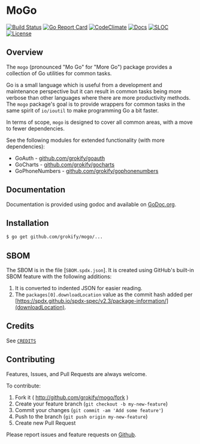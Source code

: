 MoGo
====

[![Build Status][build-status-svg]][build-status-url]
[![Go Report Card][goreport-svg]][goreport-url]
[![CodeClimate][codeclimate-status-svg]][codeclimate-status-url]
[![Docs][docs-godoc-svg]][docs-godoc-url]
[![SLOC][loc-svg]][repo-url]
[![License][license-svg]][license-url]

## Overview

The `mogo` (pronounced "Mo Go" for "More Go") package provides a collection of Go utilities for common tasks.

Go is a small language which is useful from a development and maintenance
perspective but it can result in common tasks being more verbose than other 
languages where there are more productivity methods. The `mogo` package's
goal is to provide wrappers for common tasks in the same spirit of `io/ioutil`
to make programming Go a bit faster.

In terms of scope, `mogo` is designed to cover all common areas, with a move to fewer dependencies.

See the following modules for extended functionality (with more dependencies):

* GoAuth - [github.com/grokify/goauth](https://github.com/grokify/goauth)
* GoCharts - [github.com/grokify/gocharts](https://github.com/grokify/gocharts)
* GoPhoneNumbers - [github.com/grokify/gophonenumbers](https://github.com/grokify/gophonenumbers)

## Documentation

Documentation is provided using godoc and available on [GoDoc.org](https://godoc.org/github.com/grokify/mogo).

## Installation

```bash
$ go get github.com/grokify/mogo/...
```

## SBOM

The SBOM is in the file [`SBOM.spdx.json`]. It is created using GitHub's built-in SBOM feature with the following additions:

1. It is converted to indented JSON for easier reading.
1. The `packages[0].downloadLocation` value as the commit hash added per [https://spdx.github.io/spdx-spec/v2.3/package-information/](downloadLocation).

## Credits

See [`CREDITS`](CREDITS.md)

## Contributing

Features, Issues, and Pull Requests are always welcome.

To contribute:

1. Fork it ( http://github.com/grokify/mogo/fork )
2. Create your feature branch (`git checkout -b my-new-feature`)
3. Commit your changes (`git commit -am 'Add some feature'`)
4. Push to the branch (`git push origin my-new-feature`)
5. Create new Pull Request

Please report issues and feature requests on [Github](https://github.com/grokify/mogo).

 [used-by-svg]: https://sourcegraph.com/github.com/grokify/mogo/-/badge.svg
 [used-by-url]: https://sourcegraph.com/github.com/grokify/mogo?badge
 [build-status-svg]: https://github.com/grokify/mogo/actions/workflows/test.yaml/badge.svg?branch=master
 [build-status-url]: https://github.com/grokify/mogo/actions/workflows/test.yaml
 [goreport-svg]: https://goreportcard.com/badge/github.com/grokify/mogo
 [goreport-url]: https://goreportcard.com/report/github.com/grokify/mogo
 [codeclimate-status-svg]: https://codeclimate.com/github/grokify/mogo/badges/gpa.svg
 [codeclimate-status-url]: https://codeclimate.com/github/grokify/mogo
 [docs-godoc-svg]: https://pkg.go.dev/badge/github.com/grokify/mogo
 [docs-godoc-url]: https://pkg.go.dev/github.com/grokify/mogo
 [license-svg]: https://img.shields.io/badge/license-MIT-mogo.svg
 [license-url]: https://github.com/grokify/mogo/blob/master/LICENSE
 [loc-svg]: https://tokei.rs/b1/github/grokify/mogo
 [repo-url]: https://github.com/grokify/mogo
